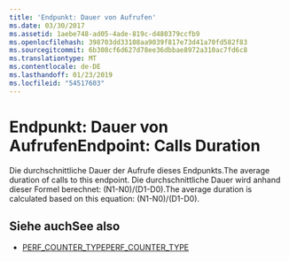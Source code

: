 ```yaml
---
title: 'Endpunkt: Dauer von Aufrufen'
ms.date: 03/30/2017
ms.assetid: 1aebe748-ad05-4ade-819c-d480379ccfb9
ms.openlocfilehash: 398703dd33108aa9039f817e73d41a70fd582f83
ms.sourcegitcommit: 6b308cf6d627d78ee36dbbae8972a310ac7fd6c8
ms.translationtype: MT
ms.contentlocale: de-DE
ms.lasthandoff: 01/23/2019
ms.locfileid: "54517603"
---
```

# <a name="endpoint-calls-duration"></a><span data-ttu-id="977b7-102">Endpunkt: Dauer von Aufrufen</span><span class="sxs-lookup"><span data-stu-id="977b7-102">Endpoint: Calls Duration</span></span>
<span data-ttu-id="977b7-103">Die durchschnittliche Dauer der Aufrufe dieses Endpunkts.</span><span class="sxs-lookup"><span data-stu-id="977b7-103">The average duration of calls to this endpoint.</span></span>  <span data-ttu-id="977b7-104">Die durchschnittliche Dauer wird anhand dieser Formel berechnet: (N1-N0)/(D1-D0).</span><span class="sxs-lookup"><span data-stu-id="977b7-104">The average duration is calculated based on this equation: (N1-N0)/(D1-D0).</span></span>  
  
## <a name="see-also"></a><span data-ttu-id="977b7-105">Siehe auch</span><span class="sxs-lookup"><span data-stu-id="977b7-105">See also</span></span>
- [<span data-ttu-id="977b7-106">PERF_COUNTER_TYPE</span><span class="sxs-lookup"><span data-stu-id="977b7-106">PERF_COUNTER_TYPE</span></span>](https://go.microsoft.com/fwlink/?LinkID=94649)
